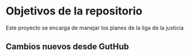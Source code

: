 # Objetivos de la repositorio

Este proyecto se encarga de manejar los planes de la liga de la justicia


## Cambios nuevos desde GutHub
